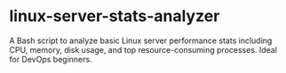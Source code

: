 # linux-server-stats-analyzer
A Bash script to analyze basic Linux server performance stats including CPU, memory, disk usage, and top resource-consuming processes. Ideal for DevOps beginners.
